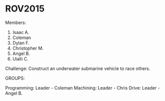# ROV2015
Members:

1. Isaac A.
2. Coleman 
3. Dylan F.
4. Christopher M.
5. Angel B.
6. Uialii C.

Challenge: Construct an underwater submarine vehicle to race others.

GROUPS:

Programming: Leader - Coleman
Machining: Leader - Chris
Drive: Leader - Angel B.
